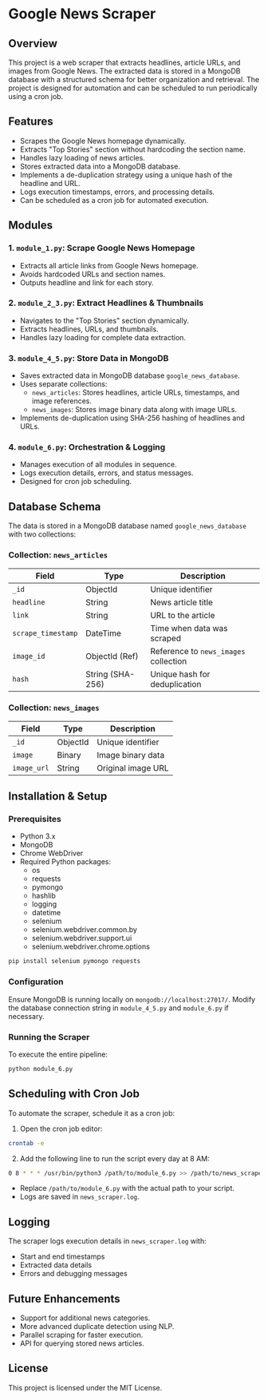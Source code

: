 # Google News Scraper

## Overview
This project is a web scraper that extracts headlines, article URLs, and images from Google News. The extracted data is stored in a MongoDB database with a structured schema for better organization and retrieval. The project is designed for automation and can be scheduled to run periodically using a cron job.

## Features
- Scrapes the Google News homepage dynamically.
- Extracts "Top Stories" section without hardcoding the section name.
- Handles lazy loading of news articles.
- Stores extracted data into a MongoDB database.
- Implements a de-duplication strategy using a unique hash of the headline and URL.
- Logs execution timestamps, errors, and processing details.
- Can be scheduled as a cron job for automated execution.

## Modules

### 1. `module_1.py`: Scrape Google News Homepage
- Extracts all article links from Google News homepage.
- Avoids hardcoded URLs and section names.
- Outputs headline and link for each story.

### 2. `module_2_3.py`: Extract Headlines & Thumbnails
- Navigates to the "Top Stories" section dynamically.
- Extracts headlines, URLs, and thumbnails.
- Handles lazy loading for complete data extraction.

### 3. `module_4_5.py`: Store Data in MongoDB
- Saves extracted data in MongoDB database `google_news_database`.
- Uses separate collections:
  - `news_articles`: Stores headlines, article URLs, timestamps, and image references.
  - `news_images`: Stores image binary data along with image URLs.
- Implements de-duplication using SHA-256 hashing of headlines and URLs.

### 4. `module_6.py`: Orchestration & Logging
- Manages execution of all modules in sequence.
- Logs execution details, errors, and status messages.
- Designed for cron job scheduling.

## Database Schema
The data is stored in a MongoDB database named `google_news_database` with two collections:

### Collection: `news_articles`
| Field              | Type          | Description |
|-------------------|--------------|-------------|
| `_id`            | ObjectId      | Unique identifier |
| `headline`       | String        | News article title |
| `link`           | String        | URL to the article |
| `scrape_timestamp` | DateTime      | Time when data was scraped |
| `image_id`       | ObjectId (Ref) | Reference to `news_images` collection |
| `hash`           | String (SHA-256) | Unique hash for deduplication |

### Collection: `news_images`
| Field        | Type    | Description |
|-------------|--------|-------------|
| `_id`      | ObjectId | Unique identifier |
| `image`    | Binary  | Image binary data |
| `image_url` | String  | Original image URL |

## Installation & Setup

### Prerequisites
- Python 3.x
- MongoDB
- Chrome WebDriver
- Required Python packages:
  - os
  -	requests
  -	pymongo
  -	hashlib
  -	logging
  -	datetime 
  -	selenium   
  -	selenium.webdriver.common.by
  -	selenium.webdriver.support.ui 
  -	selenium.webdriver.chrome.options 


```bash
pip install selenium pymongo requests
```

### Configuration
Ensure MongoDB is running locally on `mongodb://localhost:27017/`. Modify the database connection string in `module_4_5.py` and `module_6.py` if necessary.

### Running the Scraper

To execute the entire pipeline:

```bash
python module_6.py
```

## Scheduling with Cron Job

To automate the scraper, schedule it as a cron job:

1. Open the cron job editor:

```bash
crontab -e
```

2. Add the following line to run the script every day at 8 AM:

```bash
0 8 * * * /usr/bin/python3 /path/to/module_6.py >> /path/to/news_scraper.log 2>&1
```

- Replace `/path/to/module_6.py` with the actual path to your script.
- Logs are saved in `news_scraper.log`.

## Logging
The scraper logs execution details in `news_scraper.log` with:
- Start and end timestamps
- Extracted data details
- Errors and debugging messages

## Future Enhancements
- Support for additional news categories.
- More advanced duplicate detection using NLP.
- Parallel scraping for faster execution.
- API for querying stored news articles.

## License
This project is licensed under the MIT License.

